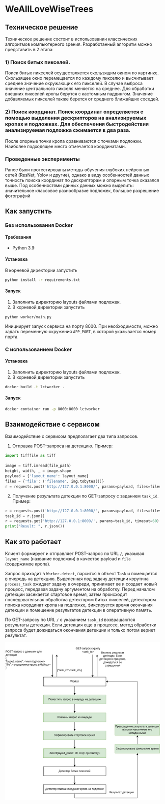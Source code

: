 # WeAllLoveWiseTrees
## Техническое решение
Техническое решение состоит в использовании классических алгоритмов компьютерного зрения. Разработанный алгоритм можно представить в 2 этапа:
### 1) Поиск битых пикселей.
Поиск битых пикселей осуществляется скользящим окном по картинке. Скользящее окно перемещается по каждому пикселю и высчитывает среднее значение окружающих его пикселей. В случае выброса значение центрального пикселя меняется на среднее.
Для обработки внешних пикселей кропы берутся с кастомным паддингом. Значение добавляемых пикселей также берется от среднего ближайших соседей.
### 2) Поиск координат. Поиск координат определяется с помощью выделения дескрипторов на анализируемых кропах и подложках. Для обеспечения быстродействия анализируемая подложка сжимается в два раза.
После опорные точки кропа сравниваются с точками подложки. Наиболее подходящее место отмечается координатами.

### Проведенные эксперименты
Ранее были протестированы методы обучения глубоких нейронных сетей (ResNet, Yolov и другие), однако в виду особенностей данных точность поиска координат по дескрипторам и опорным точка оказался выше.
Под особенностями данных данных можно выделить: значительное классовое разнообразие подложек, большое разрешение фотографий
## Как запустить
### Без использования Docker
#### Требования
- Python 3.9

#### Установка
В корневой директории запустить

```bash
python install -r requirements.txt
```

#### Запуск
1. Заполнить директорию layouts файлами подложек.
2. В корневой директории запустить

```python worker/main.py```

Инициирует запуск сервиса на порту 8000.
При необходимости, можно задать переменную окружения `APP_PORT`, в которой указывается номер порта.

### С использованием Docker
#### Установка
1. Заполнить директорию layouts файлами подложек.
2. В корневой директории запустить

```bash
docker build -t lctworker .
```

#### Запуск
```bash
docker container run -p 8000:8000 lctworker
```

## Взаимодействие с сервисом
Взаимодействие с сервисом предполагает два типа запросов.
1. Отправка POST-запроса на детекцию. Пример:
```python
import tifffile as tiff

image = tiff.imread(file_path)
height, width, _ = image.shape
payload = {'layout_name': layout_name}
files = {'file': ('filename', img.tobytes())}
r = requests.post('http://127.0.0.1:8000/', params=payload, files=files)
```

2. Получение результата детекции по GET-запросу с заданием `task_id`. Пример:
```python
r = requests.post('http://127.0.0.1:8000/', params=payload, files=files)
task_id = r.json()
r = requests.get('http://127.0.0.1:8000/', params=task_id, timeout=60)
print("Result: ", r.json())
```

## Как это работает
Клиент формирует и отправляет POST-запрос по URL `/`, указывая `layout_name` (название подложки) в качестве payload и
`file` (содержимое кропа).

Запрос приходит в `Worker.detect`, парсится в объект `Task` и помещается в очередь на детекцию.
Выделенная под задачу детекции корутина `process_task` ожидает задачу в очереди, принимает ее и создает новый процесс,
передавая задачу аргументом на обработку. Перед началом детекции засекается стартовое время, затем происходит
последовательная обработка детектором битых пикселей, детектором поиска координат кропа на подложке, фиксируется время
окончания детекции и помещение результатов детекции в оперативную память.

По GET-запросу по URL `/` с указанием `task_id` возвращаются результаты детекции. Если детекция еще в процессе, метод
обработки запроса будет дожидаться окончания детекции и только потом вернет результат.

![System design](docs/System%20Design-Page.png)
